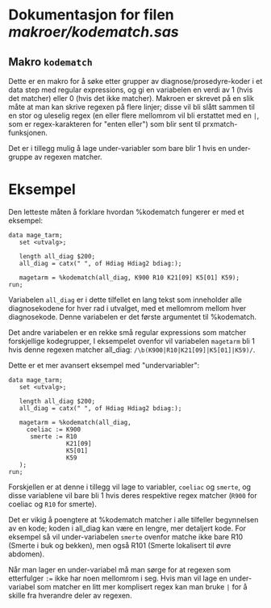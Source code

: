 
# Dokumentasjon for filen *makroer/kodematch.sas*


## Makro `kodematch`

Dette er en makro for å søke etter grupper av diagnose/prosedyre-koder i et data step med regular expressions,
og gi en variabelen en verdi av 1 (hvis det matcher) eller 0 (hvis det ikke matcher). Makroen er skrevet på en
slik måte at man kan skrive regexen på flere linjer; disse vil bli slått sammen til en stor og uleselig regex
(en eller flere mellomrom vil bli erstattet med en `|`, som er regex-karakteren for "enten eller") som blir sent
til prxmatch-funksjonen.

Det er i tillegg mulig å lage under-variabler som bare blir 1 hvis en under-gruppe av regexen matcher.

# Eksempel

Den letteste måten å forklare hvordan %kodematch fungerer er med et eksempel:

```
data mage_tarm;
   set <utvalg>;

   length all_diag $200;
   all_diag = catx(" ", of Hdiag Hdiag2 bdiag:);

   magetarm = %kodematch(all_diag, K900 R10 K21[09] K5[01] K59);
run;
```

Variabelen `all_diag` er i dette tilfellet en lang tekst som inneholder alle diagnosekodene for hver rad i utvalget, med et mellomrom
mellom hver diagnosekode. Denne variabelen er det første argumentet til %kodematch.

Det andre variabelen er en rekke små regular expressions som matcher forskjellige kodegrupper, I eksempelet ovenfor vil variabelen `magetarm`
bli 1 hvis denne regexen matcher all_diag: `/\b(K900|R10|K21[09]|K5[01]|K59)/`.

Dette er et mer avansert eksempel med "undervariabler":

```
data mage_tarm;
   set <utvalg>;

   length all_diag $200;
   all_diag = catx(" ", of Hdiag Hdiag2 bdiag:);

   magetarm = %kodematch(all_diag,
     coeliac := K900
      smerte := R10
                K21[09]
                K5[01]
                K59
   );
run;
```

 Forskjellen er at denne i tillegg vil lage to variabler, `coeliac` og `smerte`, og disse variablene vil bare bli 1 hvis deres respektive
 regex matcher (`R900` for coeliac og `R10` for smerte).

Det er vikig å poengtere at %kodematch matcher i alle tilfeller begynnelsen av en kode; koden i all_diag kan være en lengre, mer detaljert
kode. For eksempel så vil under-variabelen `smerte` ovenfor matche ikke bare R10 (Smerte i buk og bekken), men også R101 (Smerte lokalisert til øvre abdomen).

Når man lager en under-variabel må man sørge for at regexen som etterfulger `:=` ikke har noen mellomrom i seg. Hvis man vil lage en
under-variabel som matcher en litt mer komplisert regex kan man bruke `|` for å skille fra hverandre deler av regexen.

